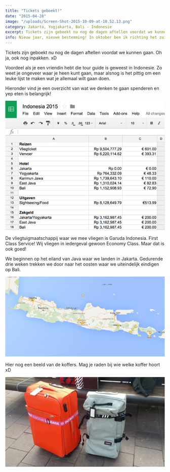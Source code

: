 ```yaml
---
title: "Tickets geboekt!"
date: "2015-04-28"
image: "/uploads/Screen-Shot-2015-10-09-at-10.52.13.png"
category: Jakarta, Yogjakarta, Bali - Indonesie
excerpt: Tickets zijn geboekt nu nog de dagen aftellen voordat we kunnen gaan. Oh ja, ook nog inpakken...
info: Nieuw jaar, nieuwe bestemming! In oktober ben ik richting het zuid-oosten van de Azië gevlogen. Dit keer Indonesie. Ik ga het Java eiland bezoeken, waar ik uiteindelijk eindig op Bali. Zelf heb ik totaal geen idee wat ik kan verwachten, dus bij deze is het allemaal verassing!
---
```


Tickets zijn geboekt nu nog de dagen aftellen voordat we kunnen gaan. Oh ja, ook nog inpakken. xD

Voordeel als je een vriendin hebt die tour guide is geweest in Indonesie. Zo weet je ongeveer waar je heen kunt gaan, maar alsnog is het pittig om een leuke lijst te maken wat je allemaal wilt gaan doen.

Hieronder vind je een overzicht van wat we denken te gaan spenderen en yep eten is belangrijk!

![budget Indonesia](/uploads/Untitled-1.jpg)

De vliegtuigmaatschappij waar we mee vliegen is Garuda Indonesia. First Class Service! Wij vliegen in iedergeval gewoon Economy Class. Maar dat is ook goed!

We beginnen op het eiland van Java waar we landen in Jakarta. Gedurende drie weken trekken we door naar het oosten waar we uiteindelijk eindigen op Bali.

![Java & Bali Island](/uploads/Screen-Shot-2015-10-09-at-10.52.13.png)

Hier nog een beeld van de koffers. Mag je raden bij wie welke koffer hoort xD

![20151010_120433](/uploads/20151010_120433-1024x576.jpg)
